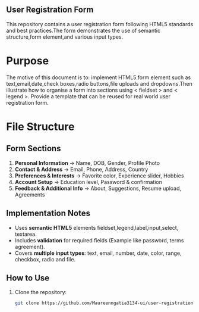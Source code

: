 ## User Registration Form

This repository contains a user registration form following HTML5 standards and best practices.The form demonstrates the use of semantic structure,form element,and various input types.

# Purpose 
The motive of this document is to: implement HTML5 form element such as text,email,date,check boxes,radio buttons,file uploads and dropdowns.Then illustrate how to organise a form into sections using < fieldset > and < legend >.
Provide a template that can be reused for real world user registration form. 


# File Structure

##  Form Sections
1. **Personal Information** → Name, DOB, Gender, Profile Photo  
2. **Contact & Address** → Email, Phone, Address, Country  
3. **Preferences & Interests** → Favorite color, Experience slider, Hobbies  
4. **Account Setup** → Education level, Password & confirmation  
5. **Feedback & Additional Info** → About, Suggestions, Resume upload, Agreements  

## Implementation Notes
- Uses **semantic HTML5** elements fieldset,legend,label,input,select, textarea.
- Includes **validation** for required fields (Example like password, terms agreement).
- Covers **multiple input types**: text, email, number, date, color, range, checkbox, radio and file.


## How to Use
1. Clone the repository:
   ```bash
   git clone https://github.com/Maureenngatia3134-ui/user-registration-form.git
